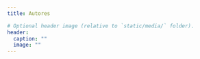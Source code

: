 ```yaml
---
title: Autores

# Optional header image (relative to `static/media/` folder).
header:
  caption: ""
  image: ""
---
```


